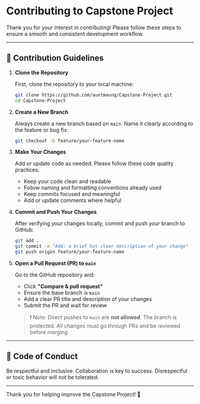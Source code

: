 # Contributing to Capstone Project

Thank you for your interest in contributing! Please follow these steps to ensure a smooth and consistent development workflow.

---

## 📌 Contribution Guidelines

1. **Clone the Repository**

   First, clone the repository to your local machine:

   ```bash
   git clone https://github.com/auntmaung/Capstone-Project.git
   cd Capstone-Project
   ```

2. **Create a New Branch**

   Always create a new branch based on `main`. Name it clearly according to the feature or bug fix:

   ```bash
   git checkout -b feature/your-feature-name
   ```

3. **Make Your Changes**

   Add or update code as needed. Please follow these code quality practices:
   - Keep your code clean and readable
   - Follow naming and formatting conventions already used
   - Keep commits focused and meaningful
   - Add or update comments where helpful

4. **Commit and Push Your Changes**

   After verifying your changes locally, commit and push your branch to GitHub:

   ```bash
   git add .
   git commit -m "Add: a brief but clear description of your change"
   git push origin feature/your-feature-name
   ```

5. **Open a Pull Request (PR) to `main`**

   Go to the GitHub repository and:
   - Click **"Compare & pull request"**
   - Ensure the base branch is `main`
   - Add a clear PR title and description of your changes
   - Submit the PR and wait for review

   > ❗ Note: Direct pushes to `main` are **not allowed**. The branch is protected. All changes must go through PRs and be reviewed before merging.

---

## 🙏 Code of Conduct

Be respectful and inclusive. Collaboration is key to success. Disrespectful or toxic behavior will not be tolerated.

---

Thank you for helping improve the Capstone Project! 🚀
